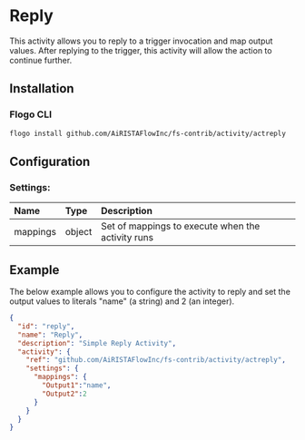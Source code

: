 <!--
title: Reply
weight: 4601
-->

# Reply
This activity allows you to reply to a trigger invocation and map output values. After replying to the trigger, this activity will allow the action to continue further.

## Installation

### Flogo CLI
```bash
flogo install github.com/AiRISTAFlowInc/fs-contrib/activity/actreply
```

## Configuration

### Settings:
| Name     | Type   | Description
|:---      | :---   | :---    
| mappings | object | Set of mappings to execute when the activity runs

## Example
The below example allows you to configure the activity to reply and set the output values to literals "name" (a string) and 2 (an integer).

```json
{
  "id": "reply",
  "name": "Reply",
  "description": "Simple Reply Activity",
  "activity": {
    "ref": "github.com/AiRISTAFlowInc/fs-contrib/activity/actreply",
    "settings": {
      "mappings": {
        "Output1":"name",
        "Output2":2
      }
    }
  }
}
```